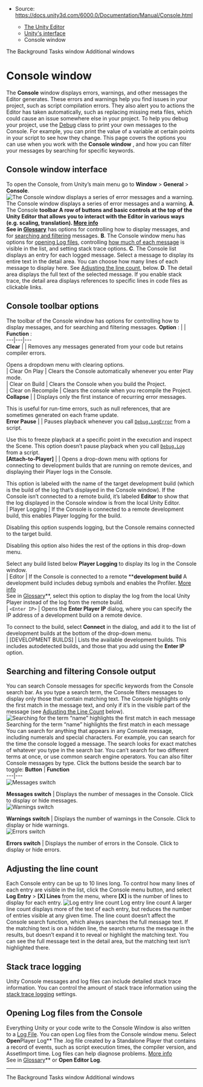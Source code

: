 * Source: https://docs.unity3d.com/6000.0/Documentation/Manual/Console.html

  * [The Unity Editor](https://docs.unity3d.com/6000.0/Documentation/Manual/unity-editor.html)
  * [Unity's interface](https://docs.unity3d.com/6000.0/Documentation/Manual/UsingTheEditor.html)
  * Console window


[](https://docs.unity3d.com/6000.0/Documentation/Manual/BackgroundTasksWindow.html)
The Background Tasks window
[](https://docs.unity3d.com/6000.0/Documentation/Manual/OtherViews.html)
Additional windows
# Console window
The **Console** window displays errors, warnings, and other messages the Editor generates. These errors and warnings help you find issues in your project, such as script compilation errors. They also alert you to actions the Editor has taken automatically, such as replacing missing meta files, which could cause an issue somewhere else in your project. 
To help you debug your project, use the [Debug](https://docs.unity3d.com/6000.0/Documentation/Manual/class-Debug.html) class to print your own messages to the Console. For example, you can print the value of a variable at certain points in your script to see how they change. 
This page covers the options you can use when you work with the **Console window** , and how you can filter your messages by searching for specific keywords.
## Console window interface
To open the Console, from Unity’s main menu go to **Window** > **General** > **Console**.
![The Console window displays a series of error messages and a warning.](https://docs.unity3d.com/6000.0/Documentation/uploads/Main/Console.png) The Console window displays a series of error messages and a warning.
**A**. The Console ****toolbar** A row of buttons and basic controls at the top of the Unity Editor that allows you to interact with the Editor in various ways (e.g. scaling, translation). [More info](https://docs.unity3d.com/6000.0/Documentation/Manual/Toolbar.html)  
See in [Glossary](https://docs.unity3d.com/6000.0/Documentation/Manual/Glossary.html#Toolbar)** has options for controlling how to display messages, and for [searching and filtering](https://docs.unity3d.com/6000.0/Documentation/Manual/Console.html#search) messages.
**B**. The Console window menu has options for [opening Log files](https://docs.unity3d.com/6000.0/Documentation/Manual/Console.html#log-file), controlling [how much of each message](https://docs.unity3d.com/6000.0/Documentation/Manual/Console.html#line-count) is visible in the list, and setting stack trace options.
**C**. The Console list displays an entry for each logged message. Select a message to display its entire text in the detail area. You can choose how many lines of each message to display here. See [Adjusting the line count](https://docs.unity3d.com/6000.0/Documentation/Manual/Console.html#line-count), below.
**D**. The detail area displays the full text of the selected message. If you enable stack trace, the detail area displays references to specific lines in code files as clickable links.
## Console toolbar options
The toolbar of the Console window has options for controlling how to display messages, and for searching and filtering messages.
**Option** : |  |  **Function** :  
---|---|---  
**Clear** |  | Removes any messages generated from your code but retains compiler errors.  
  
Opens a dropdown menu with clearing options.  
| Clear On Play | Clears the Console automatically whenever you enter Play mode.  
| Clear on Build | Clears the Console when you build the Project.  
| Clear on Recompile | Clears the console when you recompile the Project.  
**Collapse** |  | Displays only the first instance of recurring error messages.   
  
This is useful for run-time errors, such as null references, that are sometimes generated on each frame update.  
**Error Pause** |  | Pauses playback whenever you call [`Debug.LogError`](https://docs.unity3d.com/6000.0/Documentation/ScriptReference/Debug.LogError.html) from a script.   
  
Use this to freeze playback at a specific point in the execution and inspect the Scene. This option doesn’t pause playback when you call [`Debug.Log`](https://docs.unity3d.com/6000.0/Documentation/ScriptReference/Debug.Log.html) from a script.  
**[Attach-to-Player]** |  | Opens a drop-down menu with options for connecting to development builds that are running on remote devices, and displaying their Player logs in the Console.   
  
This option is labeled with the name of the target development build (which is the build of the log that’s displayed in the Console window). If the Console isn’t connected to a remote build, it’s labeled **Editor** to show that the log displayed in the Console window is from the local Unity Editor.  
| Player Logging | If the Console is connected to a remote development build, this enables Player logging for the build.   
  
Disabling this option suspends logging, but the Console remains connected to the target build.   
  
Disabling this option also hides the rest of the options in this drop-down menu.   
  
Select any build listed below **Player Logging** to display its log in the Console window.  
| Editor | If the Console is connected to a remote ****development build** A development build includes debug symbols and enables the Profiler. [More info](https://docs.unity.com/devops/en/manual/build-target-configurations#Build_target_advanced_settings_overview)  
See in [Glossary](https://docs.unity3d.com/6000.0/Documentation/Manual/Glossary.html#DevelopmentBuild)**, select this option to display the log from the local Unity Player instead of the log from the remote build.  
| `<Enter IP>` | Opens the **Enter Player IP** dialog, where you can specify the IP address of a development build on a remote device.   
  
To connect to the build, select **Connect** in the dialog, and add it to the list of development builds at the bottom of the drop-down menu.  
| [DEVELOPMENT BUILDS] | Lists the available development builds. This includes autodetected builds, and those that you add using the **Enter IP** option.  
##  Searching and filtering Console output
You can search Console messages for specific keywords from the Console search bar. As you type a search term, the Console filters messages to display only those that contain matching text. The Console highlights only the first match in the message text, and only if it’s in the visible part of the message (see [Adjusting the Line Count](https://docs.unity3d.com/6000.0/Documentation/Manual/Console.html#line-count) below).
![Searching for the term “name” highlights the first match in each message](https://docs.unity3d.com/6000.0/Documentation/uploads/Main/ConsoleSearch.png) Searching for the term “name” highlights the first match in each message
You can search for anything that appears in any Console message, including numerals and special characters. For example, you can search for the time the console logged a message.
The search looks for exact matches of whatever you type in the search bar. You can’t search for two different terms at once, or use common search engine operators.
You can also filter Console messages by type. Click the buttons beside the search bar to toggle:
**Button** | **Function**  
---|---  
![Messages switch](https://docs.unity3d.com/6000.0/Documentation/uploads/Main/ConsoleFilterMessage.png)   
  
**Messages switch** | Displays the number of messages in the Console. Click to display or hide messages.  
![Warnings switch](https://docs.unity3d.com/6000.0/Documentation/uploads/Main/ConsoleFilterWarning.png)   
  
**Warnings switch** | Displays the number of warnings in the Console. Click to display or hide warnings.  
![Errors switch](https://docs.unity3d.com/6000.0/Documentation/uploads/Main/ConsoleFilterError.png)   
  
**Errors switch** | Displays the number of errors in the Console. Click to display or hide errors.  
##  Adjusting the line count
Each Console entry can be up to 10 lines long.
To control how many lines of each entry are visible in the list, click the Console menu button, and select **Log Entry** > **[X] Lines** from the menu, where **[X]** is the number of lines to display for each entry.
![Log entry line count](https://docs.unity3d.com/6000.0/Documentation/uploads/Main/ConsoleAdjustLineCount.png) Log entry line count
A larger line count displays more of the text of each entry, but reduces the number of entries visible at any given time. The line count doesn’t affect the Console search function, which always searches the full message text. If the matching text is on a hidden line, the search returns the message in the results, but doesn’t expand it to reveal or highlight the matching text. You can see the full message text in the detail area, but the matching text isn’t highlighted there.
## Stack trace logging
Unity Console messages and log files can include detailed stack trace information. You can control the amount of stack trace information using the [stack trace logging](https://docs.unity3d.com/6000.0/Documentation/Manual/stack-trace.html) settings.
##  Opening Log files from the Console
Everything Unity or your code write to the Console Window is also written to a [Log File](https://docs.unity3d.com/6000.0/Documentation/Manual/log-files.html). You can open Log files from the Console window menu. Select **Open**Player Log** The .log file created by a Standalone Player that contains a record of events, such as script execution times, the compiler version, and AssetImport time. Log files can help diagnose problems. [More info](https://docs.unity3d.com/6000.0/Documentation/Manual/log-files.html#player)  
See in [Glossary](https://docs.unity3d.com/6000.0/Documentation/Manual/Glossary.html#PlayerLog)** or **Open Editor Log**.
* * *
[](https://docs.unity3d.com/6000.0/Documentation/Manual/BackgroundTasksWindow.html)
The Background Tasks window
[](https://docs.unity3d.com/6000.0/Documentation/Manual/OtherViews.html)
Additional windows
